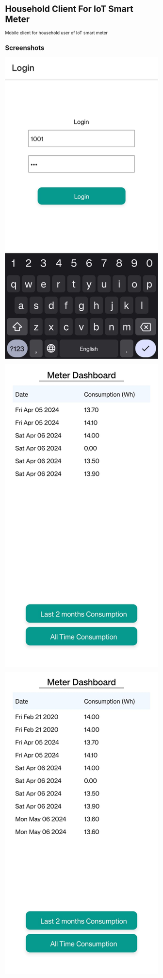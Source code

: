 # Household Client For IoT Smart Meter 

Mobile client for household user of IoT smart meter

## Screenshots

![Screenshot-Login](https://raw.githubusercontent.com/ShanTen/staticHaver/master/02LoginEntry.jpeg)

![Screenshot-Home-1](https://raw.githubusercontent.com/ShanTen/staticHaver/master/04MeterDashboardDisplayA.jpeg)

![Screenshot-Home-2](https://raw.githubusercontent.com/ShanTen/staticHaver/master/05MeterDashboardDisplayB.jpeg)